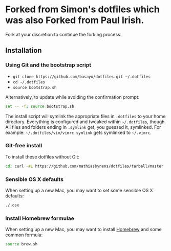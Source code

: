 # Forked from Simon's dotfiles which was also Forked from Paul Irish.

Fork at your discretion to continue the forking process.

## Installation

### Using Git and the bootstrap script

- `git clone https://github.com/busayo/dotfiles.git ~/.dotfiles`
- `cd ~/.dotfiles`
- `source bootstrap.sh`

Alternatively, to update while avoiding the confirmation prompt:

```bash
set -- -f; source bootstrap.sh
```

The install script will symlink the appropriate files in `.dotfiles` to your
home directory. Everything is configured and tweaked within `~/.dotfiles`,
though. All files and folders ending in `.symlink` get, you guessed it,
symlinked. For example: `~/.dotfiles/vim/vimrc.symlink` gets symlinked to
`~/.vimrc`.

### Git-free install

To install these dotfiles without Git:

```bash
cd; curl -#L https://github.com/mathiasbynens/dotfiles/tarball/master | tar -xzv --strip-components 1
```

### Sensible OS X defaults

When setting up a new Mac, you may want to set some sensible OS X defaults:

```bash
./.osx
```

### Install Homebrew formulae

When setting up a new Mac, you may want to install [Homebrew](http://brew.sh/)  and some common formula:

```bash
source brew.sh
```

